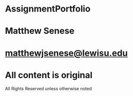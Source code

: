 # AssignmentPortfolio
# Matthew Senese
# matthewjsenese@lewisu.edu

# All content is original

All Rights Reserved unless otherwise noted
